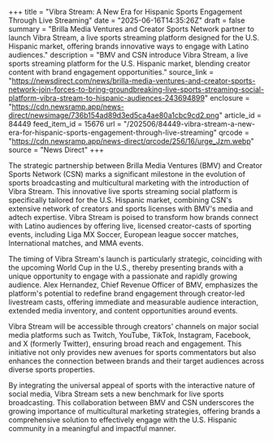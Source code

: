 +++
title = "Vibra Stream: A New Era for Hispanic Sports Engagement Through Live Streaming"
date = "2025-06-16T14:35:26Z"
draft = false
summary = "Brilla Media Ventures and Creator Sports Network partner to launch Vibra Stream, a live sports streaming platform designed for the U.S. Hispanic market, offering brands innovative ways to engage with Latino audiences."
description = "BMV and CSN introduce Vibra Stream, a live sports streaming platform for the U.S. Hispanic market, blending creator content with brand engagement opportunities."
source_link = "https://newsdirect.com/news/brilla-media-ventures-and-creator-sports-network-join-forces-to-bring-groundbreaking-live-sports-streaming-social-platform-vibra-stream-to-hispanic-audiences-243694899"
enclosure = "https://cdn.newsramp.app/news-direct/newsimage/736b154ad89d3ed5ca4ae80a1cbc9cd2.png"
article_id = 84449
feed_item_id = 15676
url = "/202506/84449-vibra-stream-a-new-era-for-hispanic-sports-engagement-through-live-streaming"
qrcode = "https://cdn.newsramp.app/news-direct/qrcode/256/16/urge_Jzm.webp"
source = "News Direct"
+++

<p>The strategic partnership between Brilla Media Ventures (BMV) and Creator Sports Network (CSN) marks a significant milestone in the evolution of sports broadcasting and multicultural marketing with the introduction of Vibra Stream. This innovative live sports streaming social platform is specifically tailored for the U.S. Hispanic market, combining CSN's extensive network of creators and sports licenses with BMV's media and adtech expertise. Vibra Stream is poised to transform how brands connect with Latino audiences by offering live, licensed creator-casts of sporting events, including Liga MX Soccer, European league soccer matches, International matches, and MMA events.</p><p>The timing of Vibra Stream's launch is particularly strategic, coinciding with the upcoming World Cup in the U.S., thereby presenting brands with a unique opportunity to engage with a passionate and rapidly growing audience. Alex Hernandez, Chief Revenue Officer of BMV, emphasizes the platform's potential to redefine brand engagement through creator-led livestream casts, offering immediate and measurable audience interaction, extended media inventory, and content opportunities around events.</p><p>Vibra Stream will be accessible through creators' channels on major social media platforms such as Twitch, YouTube, TikTok, Instagram, Facebook, and X (formerly Twitter), ensuring broad reach and engagement. This initiative not only provides new avenues for sports commentators but also enhances the connection between brands and their target audiences across diverse sports properties.</p><p>By integrating the universal appeal of sports with the interactive nature of social media, Vibra Stream sets a new benchmark for live sports broadcasting. This collaboration between BMV and CSN underscores the growing importance of multicultural marketing strategies, offering brands a comprehensive solution to effectively engage with the U.S. Hispanic community in a meaningful and impactful manner.</p>